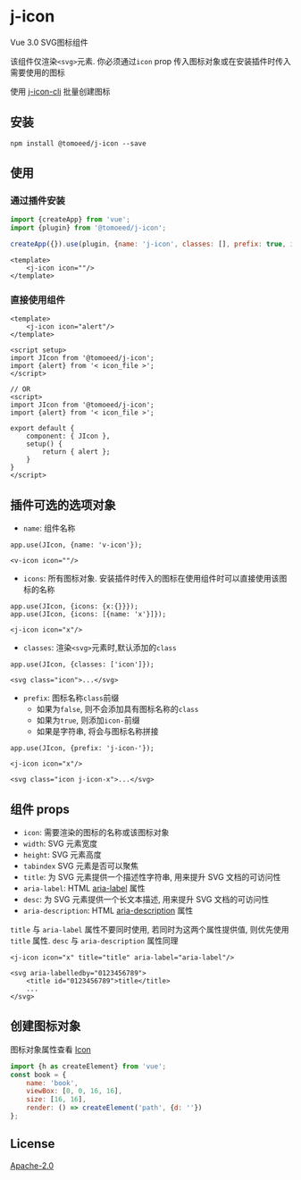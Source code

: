 # j-icon
Vue 3.0 SVG图标组件

该组件仅渲染`<svg>`元素. 你必须通过`icon` prop 传入图标对象或在安装插件时传入需要使用的图标

使用 [j-icon-cli](https://github.com/meshareL/j-icon/tree/cli) 批量创建图标

## 安装
```shell
npm install @tomoeed/j-icon --save
```

## 使用
### 通过插件安装
```javascript
import {createApp} from 'vue';
import {plugin} from '@tomoeed/j-icon';

createApp({}).use(plugin, {name: 'j-icon', classes: [], prefix: true, icons: []});
```
```vue
<template>
    <j-icon icon=""/>
</template>
```

### 直接使用组件
```vue
<template>
    <j-icon icon="alert"/>
</template>

<script setup>
import JIcon from '@tomoeed/j-icon';
import {alert} from '< icon_file >';
</script>

// OR
<script>
import JIcon from '@tomoeed/j-icon';
import {alert} from '< icon_file >';

export default {
    component: { JIcon },
    setup() {
        return { alert };
    }
}
</script>
```

## 插件可选的选项对象
- `name`: 组件名称
```vue
app.use(JIcon, {name: 'v-icon'});

<v-icon icon=""/>
```

- `icons`: 所有图标对象. 安装插件时传入的图标在使用组件时可以直接使用该图标的名称
```vue
app.use(JIcon, {icons: {x:{}}});
app.use(JIcon, {icons: [{name: 'x'}]});

<j-icon icon="x"/>
```

- `classes`: 渲染`<svg>`元素时,默认添加的`class`
```vue
app.use(JIcon, {classes: ['icon']});

<svg class="icon">...</svg>
```

- `prefix`: 图标名称`class`前缀
  - 如果为`false`, 则不会添加具有图标名称的`class`
  - 如果为`true`, 则添加`icon-`前缀
  - 如果是字符串, 将会与图标名称拼接
```vue
app.use(JIcon, {prefix: 'j-icon-'});

<j-icon icon="x"/>

<svg class="icon j-icon-x">...</svg>
```

## 组件 props
- `icon`: 需要渲染的图标的名称或该图标对象
- `width`: SVG 元素宽度
- `height`: SVG 元素高度
- `tabindex` SVG 元素是否可以聚焦
- `title`: 为 SVG 元素提供一个描述性字符串, 用来提升 SVG 文档的可访问性
- `aria-label`:
HTML [aria-label](https://developer.mozilla.org/en-US/docs/Web/Accessibility/ARIA/Attributes/aria-label) 属性
- `desc`: 为 SVG 元素提供一个长文本描述, 用来提升 SVG 文档的可访问性
- `aria-description`: HTML [aria-description](https://developer.mozilla.org/en-US/docs/Web/Accessibility/ARIA/Attributes/aria-description) 属性

`title` 与 `aria-label` 属性不要同时使用, 若同时为这两个属性提供值, 则优先使用 `title` 属性.
`desc` 与 `aria-description` 属性同理
```vue
<j-icon icon="x" title="title" aria-label="aria-label"/>

<svg aria-labelledby="0123456789">
    <title id="0123456789">title</title>
    ...
</svg>
```

## 创建图标对象
图标对象属性查看 [Icon](https://github.com/meshareL/j-icon/blob/master/index.d.ts#L10)
```javascript
import {h as createElement} from 'vue';
const book = {
    name: 'book',
    viewBox: [0, 0, 16, 16],
    size: [16, 16],
    render: () => createElement('path', {d: ''})
};
```

## License
[Apache-2.0](https://github.com/meshareL/j-icon/blob/master/LICENSE)
